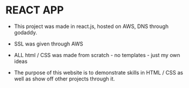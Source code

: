 # REACT APP 

- This project was made in react.js, hosted on AWS, DNS through godaddy. 
- SSL was given through AWS


- ALL html / CSS was made from scratch - no templates - just my own ideas
- The purpose of this website is to demonstrate skills in HTML / CSS as 
well as show off other projects through it.
